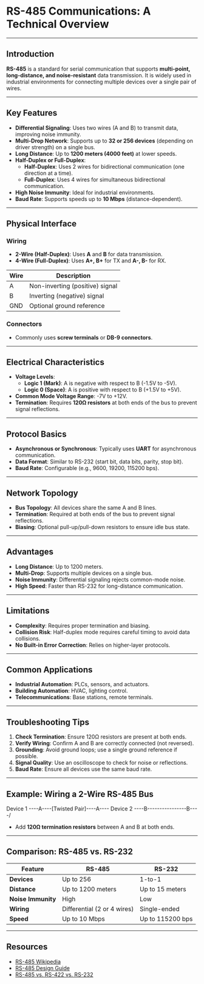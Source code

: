# RS-485 Communications: A Technical Overview

---

## Introduction
**RS-485** is a standard for serial communication that supports **multi-point, long-distance, and noise-resistant** data transmission. It is widely used in industrial environments for connecting multiple devices over a single pair of wires.

---

## Key Features
- **Differential Signaling**: Uses two wires (A and B) to transmit data, improving noise immunity.
- **Multi-Drop Network**: Supports up to **32 or 256 devices** (depending on driver strength) on a single bus.
- **Long Distance**: Up to **1200 meters (4000 feet)** at lower speeds.
- **Half-Duplex or Full-Duplex**:
  - **Half-Duplex**: Uses 2 wires for bidirectional communication (one direction at a time).
  - **Full-Duplex**: Uses 4 wires for simultaneous bidirectional communication.
- **High Noise Immunity**: Ideal for industrial environments.
- **Baud Rate**: Supports speeds up to **10 Mbps** (distance-dependent).

---

## Physical Interface
### Wiring
- **2-Wire (Half-Duplex)**: Uses **A** and **B** for data transmission.
- **4-Wire (Full-Duplex)**: Uses **A+, B+** for TX and **A-, B-** for RX.

<custom-element data-json="%7B%22type%22%3A%22table-metadata%22%2C%22attributes%22%3A%7B%22title%22%3A%22RS-485%20Wiring%22%7D%7D" />

| Wire | Description                     |
|------|---------------------------------|
| A    | Non-inverting (positive) signal |
| B    | Inverting (negative) signal     |
| GND  | Optional ground reference       |

### Connectors
- Commonly uses **screw terminals** or **DB-9 connectors**.

---

## Electrical Characteristics
- **Voltage Levels**:
  - **Logic 1 (Mark)**: A is negative with respect to B (-1.5V to -5V).
  - **Logic 0 (Space)**: A is positive with respect to B (+1.5V to +5V).
- **Common Mode Voltage Range**: -7V to +12V.
- **Termination**: Requires **120Ω resistors** at both ends of the bus to prevent signal reflections.

---

## Protocol Basics
- **Asynchronous or Synchronous**: Typically uses **UART** for asynchronous communication.
- **Data Format**: Similar to RS-232 (start bit, data bits, parity, stop bit).
- **Baud Rate**: Configurable (e.g., 9600, 19200, 115200 bps).

---

## Network Topology
- **Bus Topology**: All devices share the same A and B lines.
- **Termination**: Required at both ends of the bus to prevent signal reflections.
- **Biasing**: Optional pull-up/pull-down resistors to ensure idle bus state.

---

## Advantages
- **Long Distance**: Up to 1200 meters.
- **Multi-Drop**: Supports multiple devices on a single bus.
- **Noise Immunity**: Differential signaling rejects common-mode noise.
- **High Speed**: Faster than RS-232 for long-distance communication.

---

## Limitations
- **Complexity**: Requires proper termination and biasing.
- **Collision Risk**: Half-duplex mode requires careful timing to avoid data collisions.
- **No Built-in Error Correction**: Relies on higher-layer protocols.

---

## Common Applications
- **Industrial Automation**: PLCs, sensors, and actuators.
- **Building Automation**: HVAC, lighting control.
- **Telecommunications**: Base stations, remote terminals.

---

## Troubleshooting Tips
1. **Check Termination**: Ensure 120Ω resistors are present at both ends.
2. **Verify Wiring**: Confirm A and B are correctly connected (not reversed).
3. **Grounding**: Avoid ground loops; use a single ground reference if possible.
4. **Signal Quality**: Use an oscilloscope to check for noise or reflections.
5. **Baud Rate**: Ensure all devices use the same baud rate.

---

## Example: Wiring a 2-Wire RS-485 Bus
Device 1 ----A----[Twisted Pair]----A---- Device 2
----B----------------B----/
- Add **120Ω termination resistors** between A and B at both ends.

---

## Comparison: RS-485 vs. RS-232
<custom-element data-json="%7B%22type%22%3A%22table-metadata%22%2C%22attributes%22%3A%7B%22title%22%3A%22RS-485%20vs.%20RS-232%22%7D%7D" />

| Feature          | RS-485                          | RS-232               |
|------------------|---------------------------------|----------------------|
| **Devices**      | Up to 256                       | 1-to-1               |
| **Distance**     | Up to 1200 meters               | Up to 15 meters      |
| **Noise Immunity**| High                            | Low                  |
| **Wiring**       | Differential (2 or 4 wires)     | Single-ended         |
| **Speed**        | Up to 10 Mbps                   | Up to 115200 bps     |

---

## Resources
- [RS-485 Wikipedia](https://en.wikipedia.org/wiki/RS-485)
- [RS-485 Design Guide](https://www.ti.com/lit/an/slla036b/slla036b.pdf)
- [RS-485 vs. RS-422 vs. RS-232](https://www.analog.com/en/education/education-library/videos/6242289772001.html)
